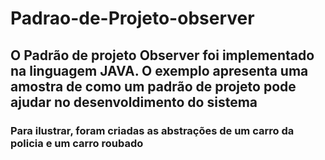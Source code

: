 # Padrao-de-Projeto-observer
## O Padrão de projeto Observer foi implementado na linguagem JAVA. O exemplo apresenta uma amostra de como um padrão de projeto pode ajudar no desenvoldimento do sistema
### Para ilustrar, foram criadas as abstrações de um carro da policia e um carro roubado
